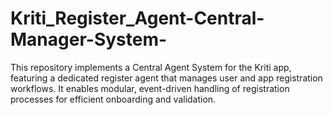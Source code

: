 # Kriti_Register_Agent-Central-Manager-System-
This repository implements a Central Agent System for the Kriti app, featuring a dedicated register agent that manages user and app registration workflows. It enables modular, event-driven handling of registration processes for efficient onboarding and validation.
